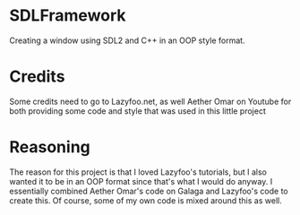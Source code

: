 # SDLFramework
Creating a window using SDL2 and C++ in an OOP style format. 
# Credits
Some credits need to go to Lazyfoo.net, as well Aether Omar on Youtube for both providing some code and style that was used in this little project
# Reasoning
The reason for this project is that I loved Lazyfoo's tutorials, but I also wanted it to be in an OOP format since that's what I would do anyway. I essentially
combined Aether Omar's code on Galaga and Lazyfoo's code to create this. Of course, some of my own code is mixed around this as well. 

